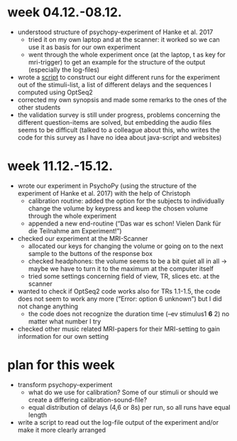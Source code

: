 # week 04.12.-08.12.
- understood structure of psychopy-experiment of Hanke et al. 2017
  - tried it on my own laptop and at the scanner: it worked so we can use it as basis for our own experiment
  - went through the whole experiment once (at the laptop, t as key for mri-trigger) to get an example for the structure of the output (especially the log-files)
- wrote a [script](https://github.com/MirjamSchneider/MSc_thesis_MirjamSchneider/blob/master/open%20lab%20notebook/make_design.py) to construct our eight different runs for the experiment out of the stimuli-list, a list of different delays and the sequences I computed using OptSeq2
- corrected my own synopsis and made some remarks to the ones of the other students 
- the validation survey is still under progress, problems concerning the different question-items are solved, but embedding the audio files seems to be difficult (talked to a colleague about this, who writes the code for this survey as I have no idea about java-script and websites)

# week 11.12.-15.12.
- wrote our experiment in PsychoPy (using the structure of the experiment of Hanke et al. 2017) with the help of Christoph
  - calibration routine: added the option for the subjects to individually change the volume by keypress and keep the chosen volume through the whole experiment
  - appended a new end-routine (“Das war es schon! Vielen Dank für die Teilnahme am Experiment!”)
- checked our experiment at the MRI-Scanner
  - allocated our keys for changing the volume or going on to the next sample to the buttons of the response box
  - checked headphones: the volume seems to be a bit quiet all in all → maybe we have to turn it to the maximum at the computer itself
  - tried some settings concerning field of view, TR, slices etc. at the scanner
- wanted to check if OptSeq2 code works also for TRs 1.1-1.5, the code does not seem to work any more (“Error: option 6 unknown”) but I did not change anything
  - the code does not recognize the duration time (–ev stimulus1 **6** 2) no matter what number I try
- checked other music related MRI-papers for their MRI-setting to gain information for our own setting

# plan for this week
- transform psychopy-experiment
  - what do we use for calibration? Some of our stimuli or should we create a differing calibration-sound-file?
  - equal distribution of delays (4,6 or 8s) per run, so all runs have equal length
- write a script to read out the log-file output of the experiment and/or make it more clearly arranged
